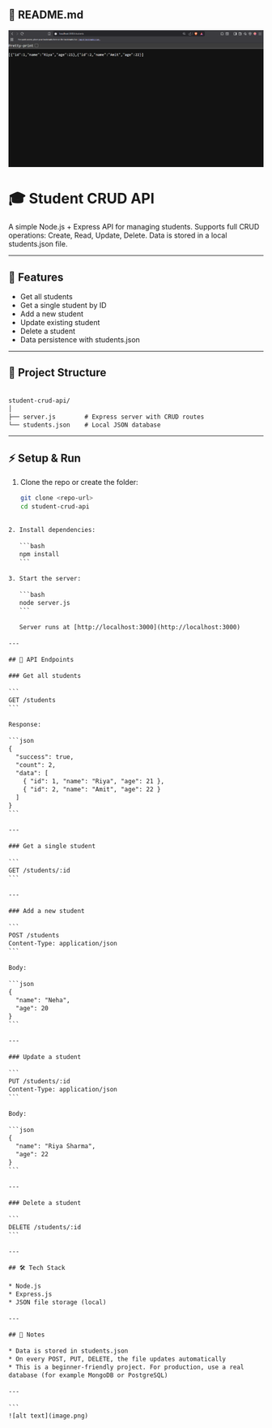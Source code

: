 
## 📘 README.md
![UI Screenshot](./image.png)

# 🎓 Student CRUD API

A simple Node.js + Express API for managing students.
Supports full CRUD operations: Create, Read, Update, Delete.
Data is stored in a local students.json file.

---

## 🚀 Features
- Get all students
- Get a single student by ID
- Add a new student
- Update existing student
- Delete a student
- Data persistence with students.json

---

## 📂 Project Structure
```

student-crud-api/
│
├── server.js        # Express server with CRUD routes
└── students.json    # Local JSON database

````

---

## ⚡ Setup & Run

1. Clone the repo or create the folder:
   ```bash
   git clone <repo-url>
   cd student-crud-api
````

2. Install dependencies:

   ```bash
   npm install
   ```

3. Start the server:

   ```bash
   node server.js
   ```

   Server runs at [http://localhost:3000](http://localhost:3000)

---

## 📌 API Endpoints

### Get all students

```
GET /students
```

Response:

```json
{
  "success": true,
  "count": 2,
  "data": [
    { "id": 1, "name": "Riya", "age": 21 },
    { "id": 2, "name": "Amit", "age": 22 }
  ]
}
```

---

### Get a single student

```
GET /students/:id
```

---

### Add a new student

```
POST /students
Content-Type: application/json
```

Body:

```json
{
  "name": "Neha",
  "age": 20
}
```

---

### Update a student

```
PUT /students/:id
Content-Type: application/json
```

Body:

```json
{
  "name": "Riya Sharma",
  "age": 22
}
```

---

### Delete a student

```
DELETE /students/:id
```

---

## 🛠 Tech Stack

* Node.js
* Express.js
* JSON file storage (local)

---

## 📜 Notes

* Data is stored in students.json
* On every POST, PUT, DELETE, the file updates automatically
* This is a beginner-friendly project. For production, use a real database (for example MongoDB or PostgreSQL)

---

```
![alt text](image.png)